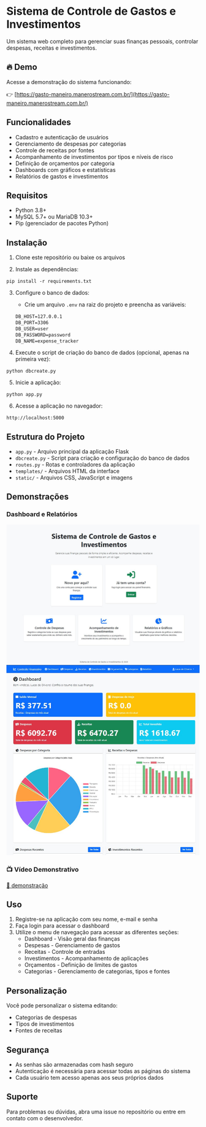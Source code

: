 # Sistema de Controle de Gastos e Investimentos

Um sistema web completo para gerenciar suas finanças pessoais, controlar despesas, receitas e investimentos.

## 🔥 Demo

Acesse a demonstração do sistema funcionando:

👉 [https://gasto-maneiro.manerostream.com.br/](https://gasto-maneiro.manerostream.com.br/)



## Funcionalidades

- Cadastro e autenticação de usuários
- Gerenciamento de despesas por categorias
- Controle de receitas por fontes
- Acompanhamento de investimentos por tipos e níveis de risco
- Definição de orçamentos por categoria
- Dashboards com gráficos e estatísticas
- Relatórios de gastos e investimentos

## Requisitos

- Python 3.8+
- MySQL 5.7+ ou MariaDB 10.3+
- Pip (gerenciador de pacotes Python)

## Instalação

1. Clone este repositório ou baixe os arquivos

2. Instale as dependências:
```
pip install -r requirements.txt
```

3. Configure o banco de dados:
   - Crie um arquivo `.env` na raiz do projeto e preencha as variáveis:
   ```
   DB_HOST=127.0.0.1
   DB_PORT=3306
   DB_USER=user
   DB_PASSWORD=password
   DB_NAME=expense_tracker
   ```

4. Execute o script de criação do banco de dados (opcional, apenas na primeira vez):
```
python dbcreate.py
```

5. Inicie a aplicação:
```
python app.py
```

6. Acesse a aplicação no navegador:
```
http://localhost:5000
```

## Estrutura do Projeto

- `app.py` - Arquivo principal da aplicação Flask
- `dbcreate.py` - Script para criação e configuração do banco de dados
- `routes.py` - Rotas e controladores da aplicação
- `templates/` - Arquivos HTML da interface
- `static/` - Arquivos CSS, JavaScript e imagens



## Demonstrações

### Dashboard e Relatórios

![Dashboard](https://github.com/lucasnumaboa/gerenciador-de-gasto/raw/main/references/1.JPG)
![Relatórios](https://github.com/lucasnumaboa/gerenciador-de-gasto/raw/main/references/2.JPG)

### 📺 Vídeo Demonstrativo

[🎥 demonstração](https://github.com/lucasnumaboa/gerenciador-de-gasto/raw/main/references/Relatórios%20Financeiros%20-%20Google%20Chrome%202025-06-21%2011-18-52.gif)



## Uso

1. Registre-se na aplicação com seu nome, e-mail e senha
2. Faça login para acessar o dashboard
3. Utilize o menu de navegação para acessar as diferentes seções:
   - Dashboard - Visão geral das finanças
   - Despesas - Gerenciamento de gastos
   - Receitas - Controle de entradas
   - Investimentos - Acompanhamento de aplicações
   - Orçamentos - Definição de limites de gastos
   - Categorias - Gerenciamento de categorias, tipos e fontes

## Personalização

Você pode personalizar o sistema editando:
- Categorias de despesas
- Tipos de investimentos
- Fontes de receitas

## Segurança

- As senhas são armazenadas com hash seguro
- Autenticação é necessária para acessar todas as páginas do sistema
- Cada usuário tem acesso apenas aos seus próprios dados

## Suporte

Para problemas ou dúvidas, abra uma issue no repositório ou entre em contato com o desenvolvedor.
